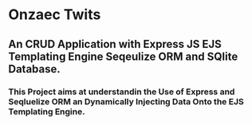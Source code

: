 # Onzaec Twits

## An CRUD Application with Express JS EJS Templating Engine Seqeulize ORM and SQlite Database.

### This Project aims at understandin the Use of Express and Seqluelize ORM an Dynamically Injecting Data Onto the EJS Templating Engine.
